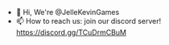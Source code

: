 - 👋 Hi, We're @JelleKevinGames
- 📫 How to reach us: join our discord server! https://discord.gg/TCuDrmCBuM

<!---
JelleKevinGames/JelleKevinGames is a ✨ special ✨ repository because its `README.md` (this file) appears on your GitHub profile.
You can click the Preview link to take a look at your changes.
--->
